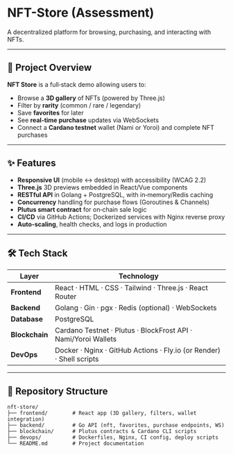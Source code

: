 # NFT-Store (Assessment)
A decentralized platform for browsing, purchasing, and interacting with NFTs. 

---

## 🚀 Project Overview

**NFT Store** is a full‑stack demo allowing users to:

- Browse a **3D gallery** of NFTs (powered by Three.js)  
- Filter by **rarity** (common / rare / legendary)  
- Save **favorites** for later  
- See **real‑time purchase** updates via WebSockets  
- Connect a **Cardano testnet** wallet (Nami or Yoroi) and complete NFT purchases  

---

## ✨ Features

- **Responsive UI** (mobile ↔ desktop) with accessibility (WCAG 2.2)  
- **Three.js** 3D previews embedded in React/Vue components  
- **RESTful API** in Golang + PostgreSQL, with in‑memory/Redis caching  
- **Concurrency** handling for purchase flows (Goroutines & Channels)  
- **Plutus smart contract** for on‑chain sale logic  
- **CI/CD** via GitHub Actions; Dockerized services with Nginx reverse proxy  
- **Auto‑scaling**, health checks, and logs in production  

---

## 🛠️ Tech Stack

| Layer        | Technology                                                           |
| ------------ | -------------------------------------------------------------------- |
| **Frontend** | React · HTML · CSS · Tailwind · Three.js · React Router              |
| **Backend**  | Golang · Gin · pgx · Redis (optional) · WebSockets                   |
| **Database** | PostgreSQL                                                           |
| **Blockchain** | Cardano Testnet · Plutus · BlockFrost API · Nami/Yoroi Wallets     |
| **DevOps**   | Docker · Nginx · GitHub Actions · Fly.io (or Render) · Shell scripts |

---

## 📂 Repository Structure

```text
nft‑store/
├── frontend/        # React app (3D gallery, filters, wallet integration)
├── backend/         # Go API (nft, favorites, purchase endpoints, WS)
├── blockchain/      # Plutus contracts & Cardano CLI scripts
├── devops/          # Dockerfiles, Nginx, CI config, deploy scripts
└── README.md        # Project documentation

